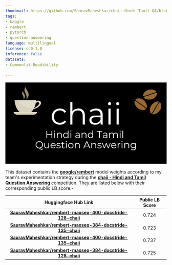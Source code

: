 ```yaml
---
thumbnail: https://github.com/SauravMaheshkar/chaii-Hindi-Tamil-QA/blob/main/assets/Coffee%20Banner.png?raw=true
tags:
- kaggle
- rembert
- pytorch
- question-answering
language: multilingual
license: cc0-1.0
inference: false
datasets:
- Commonlit-Readibility

---
```

<div align = "center">
  <img src = "https://github.com/SauravMaheshkar/chaii-Hindi-Tamil-QA/blob/main/assets/Coffee%20Banner.png?raw=true">
</div>

This dataset contains the [**google/rembert**](https://huggingface.co/transformers/model_doc/rembert.html) model weights according to my team's experimentation strategy during the [**chaii - Hindi and Tamil Question Answering**](https://www.kaggle.com/c/chaii-hindi-and-tamil-question-answering) competition. They are listed below with their corresponding public LB score:-

| Huggingface Hub Link | Public LB Score |
| :---: | :---: |
| [**SauravMaheshkar/rembert-maxseq-400-docstride-128-chaii**](https://huggingface.co/SauravMaheshkar/rembert-maxseq-400-docstride-128-chaii) | 0.724 |
| [**SauravMaheshkar/rembert-maxseq-384-docstride-135-chaii**](https://huggingface.co/SauravMaheshkar/rembert-maxseq-384-docstride-135-chaii) | 0.723 |
| [**SauravMaheshkar/rembert-maxseq-400-docstride-135-chaii**](https://huggingface.co/SauravMaheshkar/rembert-maxseq-400-docstride-135-chaii) | 0.737 | 
| [**SauravMaheshkar/rembert-maxseq-384-docstride-128-chaii**](https://huggingface.co/SauravMaheshkar/rembert-maxseq-384-docstride-128-chaii) | 0.725 |
